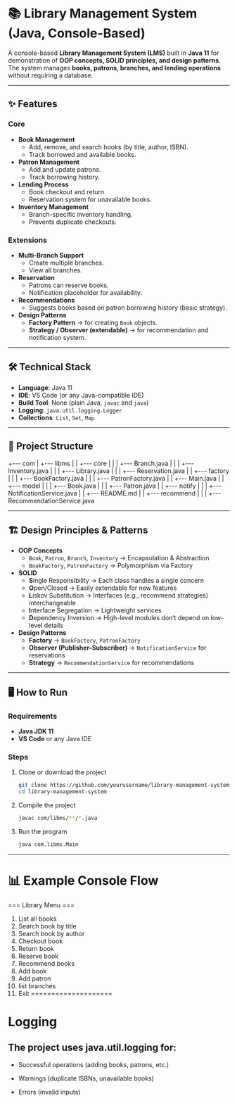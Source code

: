 # 📚 Library Management System (Java, Console-Based)

A console-based **Library Management System (LMS)** built in **Java 11** for demonstration of **OOP concepts, SOLID principles, and design patterns**.  
The system manages **books, patrons, branches, and lending operations** without requiring a database.  

---

## ✨ Features

### Core
- **Book Management**
  - Add, remove, and search books (by title, author, ISBN).
  - Track borrowed and available books.
- **Patron Management**
  - Add and update patrons.
  - Track borrowing history.
- **Lending Process**
  - Book checkout and return.
  - Reservation system for unavailable books.
- **Inventory Management**
  - Branch-specific inventory handling.
  - Prevents duplicate checkouts.

### Extensions
- **Multi-Branch Support**
  - Create multiple branches.
  - View all branches.
- **Reservation**
  - Patrons can reserve books.
  - Notification placeholder for availability.
- **Recommendations**
  - Suggests books based on patron borrowing history (basic strategy).
- **Design Patterns**
  - **Factory Pattern** → for creating `Book` objects.
  - **Strategy / Observer (extendable)** → for recommendation and notification system.

---

## 🛠️ Technical Stack
- **Language**: Java 11  
- **IDE**: VS Code (or any Java-compatible IDE)  
- **Build Tool**: None (plain Java, `javac` and `java`)  
- **Logging**: `java.util.logging.Logger`  
- **Collections**: `List`, `Set`, `Map`  

---

## 📂 Project Structure

+--- com
|   +--- libms
|   |   +--- core
|   |   |   +--- Branch.java
|   |   |   +--- Inventory.java
|   |   |   +--- Library.java
|   |   |   +--- Reservation.java
|   |   +--- factory
|   |   |   +--- BookFactory.java
|   |   |   +--- PatronFactory.java
|   |   +--- Main.java
|   |   +--- model
|   |   |   +--- Book.java
|   |   |   +--- Patron.java
|   |   +--- notify
|   |   |   +--- NotificationService.java
|   |   +--- README.md
|   |   +--- recommend
|   |   |   +--- RecommendationService.java

---

## 🏗️ Design Principles & Patterns

- **OOP Concepts**
  - `Book`, `Patron`, `Branch`, `Inventory` → Encapsulation & Abstraction
  - `BookFactory`, `PatronFactory` → Polymorphism via Factory
- **SOLID**
  - **S**ingle Responsibility → Each class handles a single concern
  - **O**pen/Closed → Easily extendable for new features
  - **L**iskov Substitution → Interfaces (e.g., recommend strategies) interchangeable
  - **I**nterface Segregation → Lightweight services
  - **D**ependency Inversion → High-level modules don’t depend on low-level details
- **Design Patterns**
  - **Factory** → `BookFactory`, `PatronFactory`
  - **Observer (Publisher-Subscriber)** → `NotificationService` for reservations
  - **Strategy** → `RecommendationService` for recommendations

---

## 🖥️ How to Run

### Requirements
- **Java JDK 11**
- **VS Code** or any Java IDE


### Steps
1. Clone or download the project
    ```bash
    git clone https://github.com/yourusername/library-management-system.git
    cd library-management-system

2. Compile the project
    ```bash
    javac com/libms/**/*.java

3. Run the program
    ```bash
    java com.libms.Main

---

# 📊 Example Console Flow

=== Library Menu ===
1. List all books
2. Search book by title
3. Search book by author
4. Checkout book
5. Return book
6. Reserve book
7. Recommend books
8. Add book
9. Add patron
10. list branches
0. Exit
====================


# Logging

## The project uses java.util.logging for:

- Successful operations (adding books, patrons, etc.)

- Warnings (duplicate ISBNs, unavailable books)

- Errors (invalid inputs)
